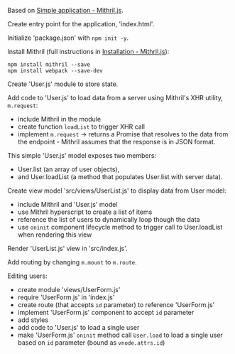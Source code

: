 Based on [Simple application - Mithril.js](http://mithril.js.org/simple-application.html).

Create entry point for the application, 'index.html'.

Initialize 'package.json' with `npm init -y`.

Install Mithril (full instructions in [Installation - Mithril.js](http://mithril.js.org/installation.html)):

    npm install mithril --save
    npm install webpack --save-dev


Create 'User.js' module to store state.

Add code to 'User.js' to load data from a server using Mithril's XHR utility, `m.request`:

- include Mithril in the module
- create function `loadList` to trigger XHR call
- implement `m.request` -> returns a Promise that resolves to the data from the endpoint - Mithril assumes that the response is in JSON format.

This simple 'User.js' model exposes two members:

- User.list (an array of user objects),
- and User.loadList (a method that populates User.list with server data).

Create view model 'src/views/UserList.js' to display data from User model:

- include Mithril and 'User.js' model
- use Mithril hyperscript to create a list of items
- reference the list of users to dynamically loop though the data
- use `oninit` component lifecycle method to trigger call to User.loadList when rendering this view

Render 'UserList.js' view in 'src/index.js'.

Add routing by changing `m.mount` to `m.route`.

Editing users:

- create module 'views/UserForm.js'
- require 'UserForm.js' in 'index.js'
- create route (that accepts `id` parameter) to reference 'UserForm.js'
- implement 'UserForm.js' component to accept `id` parameter
- add styles
- add code to 'User.js' to load a single user
- make 'UserForm.js' `oninit` method call `User.load` to load a single user based on `id` parameter (bound as `vnode.attrs.id`)
